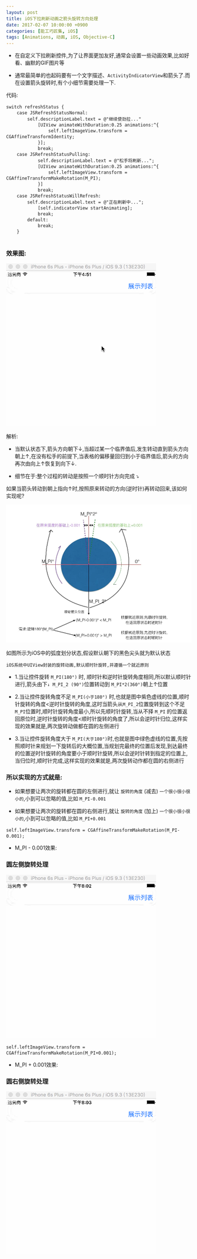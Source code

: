 ```yaml
---
layout: post
title: iOS下拉刷新动画之箭头旋转方向处理
date: 2017-02-07 10:00:00 +0900
categories: [能工巧匠集, iOS]
tags: [Animations, 动画, iOS, Objective-C]
---
```


- 在自定义下拉刷新控件,为了让界面更加友好,通常会设置一些动画效果,比如好看、幽默的GIF图片等

- 通常最简单的也起码要有一个文字描述、`ActivityIndicatorView`和箭头了.而在设置箭头旋转时,有个小细节需要处理一下.

代码:

```objc
switch refreshStatus {
	case JSRefreshStatusNormal:         
  		self.descriptionLabel.text = @"继续使劲拉..."
            [UIView animateWithDuration:0.25 animations:^{
                self.leftImageView.transform = CGAffineTransformIdentity;
            }];
            break;
    case JSRefreshStatusPulling:
            self.descriptionLabel.text = @"松手将刷新...";
            [UIView animateWithDuration:0.25 animations:^{
                self.leftImageView.transform = CGAffineTransformMakeRotation(M_PI);
            }]
            break;
    case JSRefreshStatusWillRefresh:
        self.descriptionLabel.text = @"正在刷新中...";
            [self.indicatorView startAnimating];
            break;
        default:
            break;
    }
    
```
    
### 效果图:
![箭头旋转180°默认](/assets/images/2017/Pull-Down-Refresh/clockwise.gif)


解析:

- 当默认状态下,箭头方向朝下↓,当超过某一个临界值后,发生转动直到箭头方向朝上↑,在没有松手的前提下,当表格的偏移量回归到小于临界值后,箭头的方向再次由向上↑恢复到向下↓.

- 细节在于:整个过程的转动是按照一个顺时针方向完成 ⤵️

如果当箭头转动到朝上指向↑时,按照原来转动的方向(逆时针)再转动回来,该如何实现呢?

![动画图解](/assets/images/2017/Pull-Down-Refresh/01.jpg)


如图所示为iOS中的弧度划分状态,假设默认朝下的黑色尖头就为默认状态

`iOS系统中UIView封装的旋转动画,默认顺时针旋转,并遵循一个就近原则`

* 1.当让控件旋转 `M_PI(180°)` 时, 顺时针和逆时针旋转角度相同,所以默认顺时针进行,箭头由下`↓ M_PI_2 (90°)`位置转动到 `M_PI*2(360°)`朝上↑位置

* 2.当让控件旋转角度不足 `M_PI(小于180°)` 时,也就是图中紫色虚线的位置,顺时针旋转的角度<逆时针旋转的角度,这时当箭头从`M_PI_2`位置旋转到这个不足`M_PI`位置时,顺时针旋转角度最小,所以先顺时针旋转,当从不择 `M_PI` 的位置返回原位时,逆时针旋转的角度<顺时针旋转的角度了,所以会逆时针归位,这样实现的效果就是,两次旋转动做都在圆的左侧进行

* 3.当让控件旋转角度大于 `M_PI(大于180°)`时,也就是图中绿色虚线的位置,先按照顺时针来规划一下旋转后的大概位置,当规划完最终的位置后发现,到达最终的位置逆时针旋转的角度要小于顺时针旋转,所以会逆时针转到指定的位置上,当归位时,顺时针完成,这样实现的效果就是,两次旋转动作都在圆的右侧进行

### 所以实现的方式就是:

- 如果想要让两次的旋转都在圆的左侧进行,就让 `旋转的角度` (减去) `一个很小很小很小的`,小到可以忽略的值,比如 `M_PI-0.001`

- 如果想要让两次的旋转都在圆的右侧进行,就让 `旋转的角度` (加上) `一个很小很小很小的`,小到可以忽略的值,比如 `M_PI+0.001`

```objc
self.leftImageView.transform = CGAffineTransformMakeRotation(M_PI-0.001);
```

- M_PI - 0.001效果: 

### 圆左侧旋转处理

![](/assets/images/2017/Pull-Down-Refresh/left.gif)


```objc
self.leftImageView.transform = CGAffineTransformMakeRotation(M_PI+0.001);
```

- M_PI + 0.001效果:

### 圆右侧旋转处理

![](/assets/images/2017/Pull-Down-Refresh/right.gif)